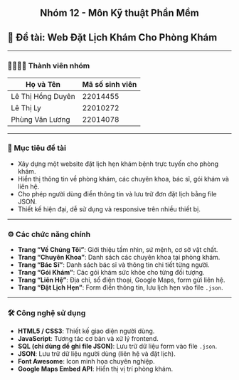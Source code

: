 <h2 align="center"><strong>Nhóm 12 - Môn Kỹ thuật Phần Mềm</strong></h2>

## 📌 Đề tài: Web Đặt Lịch Khám Cho Phòng Khám

---

### 👨‍👩‍👧‍👦 Thành viên nhóm

| Họ và Tên           | Mã số sinh viên |
|---------------------|-----------------|
| Lê Thị Hồng Duyên   | 22014455        |
| Lê Thị Ly           | 22010272        |
| Phùng Văn Lương     | 22014078        |

---

### 🎯 Mục tiêu đề tài

- Xây dựng một website đặt lịch hẹn khám bệnh trực tuyến cho phòng khám.
- Hiển thị thông tin về phòng khám, các chuyên khoa, bác sĩ, gói khám và liên hệ.
- Cho phép người dùng điền thông tin và lưu trữ đơn đặt lịch bằng file JSON.
- Thiết kế hiện đại, dễ sử dụng và responsive trên nhiều thiết bị.

---

### ⚙️ Các chức năng chính

- **Trang “Về Chúng Tôi”**: Giới thiệu tầm nhìn, sứ mệnh, cơ sở vật chất.
- **Trang “Chuyên Khoa”**: Danh sách các chuyên khoa tại phòng khám.
- **Trang “Bác Sĩ”**: Danh sách bác sĩ và thông tin chi tiết từng người.
- **Trang “Gói Khám”**: Các gói khám sức khỏe cho từng đối tượng.
- **Trang “Liên Hệ”**: Địa chỉ, số điện thoại, Google Maps, form gửi liên hệ.
- **Trang “Đặt Lịch Hẹn”**: Form điền thông tin, lưu lịch hẹn vào file `.json`.

---

### 🛠️ Công nghệ sử dụng

- **HTML5 / CSS3**: Thiết kế giao diện người dùng.
- **JavaScript**: Tương tác cơ bản và xử lý frontend.
- **SQL (chỉ dùng để ghi file JSON)**: Lưu trữ dữ liệu form vào file `.json`.
- **JSON**: Lưu trữ dữ liệu người dùng (liên hệ và đặt lịch).
- **Font Awesome**: Icon minh họa chuyên nghiệp.
- **Google Maps Embed API**: Hiển thị vị trí phòng khám.



